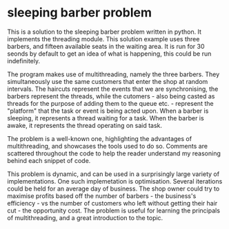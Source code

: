 # sleeping barber problem
This is a solution to the sleeping barber problem written in python. It implements the threading module.
This solution example uses three barbers, and fifteen available seats in the waiting area.
It is run for 30 seonds by default to get an idea of what is happening, this could be run indefinitely.

The program makes use of multithreading, namely the three barbers. They simultaneously use the same customers that enter the shop at random intervals.
The haircuts represent the events that we are synchronising, the barbers represent the threads, while the cutomers - also being casted as threads for the purpose of adding them to the queue etc. - represent the "platform" that the task or event is being acted upon.
When a barber is sleeping, it represents a thread waiting for a task. When the barber is awake, it represents the thread operating on said task.

The problem is a well-known one, highlighting the advantages of multithreading, and showcases the tools used to do so.
Comments are scattered throughout the code to help the reader understand my reasoning behind each snippet of code.

This problem is dynamic, and can be used in a surprisingly large variety of implementations. One such implemetation is optimisation.
Several iterations could be held for an average day of business.
The shop owner could try to maximise profits based off the number of barbers - the business's efficiency - vs the number of customers who left without getting their hair cut - the opportunity cost.
The problem is useful for learning the principals of multithreading, and a great introduction to the topic.
